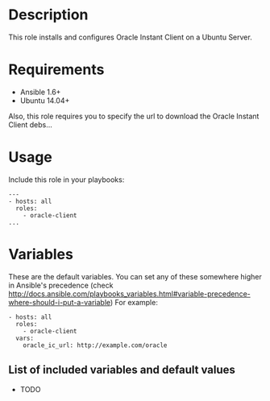 # Description
This role installs and configures Oracle Instant Client on a Ubuntu Server.

# Requirements

* Ansible 1.6+
* Ubuntu 14.04+

Also, this role requires you to specify the url to download the Oracle Instant Client debs...

# Usage
Include this role in your playbooks:
```
---
- hosts: all
  roles:
    - oracle-client
...
```

# Variables 

These are the default variables. You can set any of these somewhere higher in Ansible's precedence (check 
http://docs.ansible.com/playbooks_variables.html#variable-precedence-where-should-i-put-a-variable)
For example:
```
- hosts: all
  roles:
    - oracle-client
  vars:
    oracle_ic_url: http://example.com/oracle
```

## List of included variables and default values

* TODO

